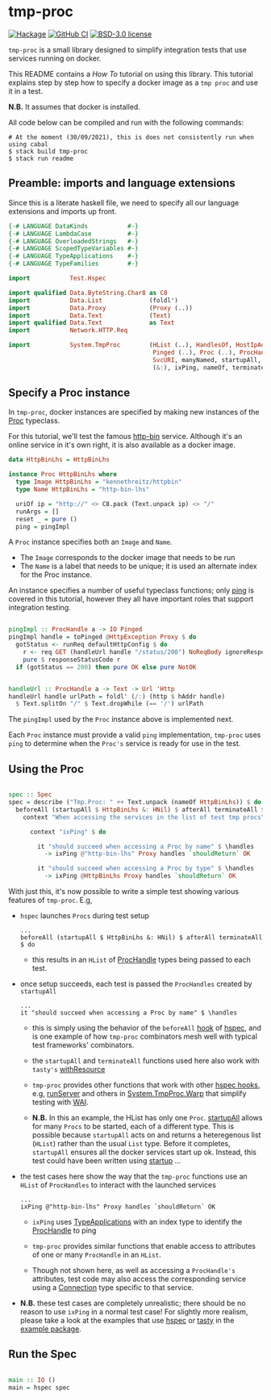# tmp-proc

[![Hackage](https://img.shields.io/hackage/v/tmp-proc.svg)](https://hackage.haskell.org/package/tmp-proc)
[![GitHub CI](https://github.com/adetokunbo/tmp-proc/actions/workflows/test.yml/badge.svg)](https://github.com/adetokunbo/tmp-proc/actions)
[![BSD-3.0 license](https://img.shields.io/badge/license-BSD--3.0-blue.svg)](https://github.com/adetokunbo/tmp-proc/blob/master/tmp-proc/LICENSE)

`tmp-proc` is a small library designed to simplify integration tests that use
services running on docker.

This README contains a _How To_ tutorial on using this library. This tutorial
explains step by step how to specify a docker image as a `tmp proc` and use it in
a test.

__N.B.__ It assumes that docker is installed.

All code below can be compiled and run with the following commands:

```shell
# At the moment (30/09/2021), this is does not consistently run when using cabal
$ stack build tmp-proc
$ stack run readme
```

## Preamble: imports and language extensions

Since this is a literate haskell file, we need to specify all our language
extensions and imports up front.

```haskell
{-# LANGUAGE DataKinds           #-}
{-# LANGUAGE LambdaCase          #-}
{-# LANGUAGE OverloadedStrings   #-}
{-# LANGUAGE ScopedTypeVariables #-}
{-# LANGUAGE TypeApplications    #-}
{-# LANGUAGE TypeFamilies        #-}

import           Test.Hspec

import qualified Data.ByteString.Char8 as C8
import           Data.List             (foldl')
import           Data.Proxy            (Proxy (..))
import           Data.Text             (Text)
import qualified Data.Text             as Text
import           Network.HTTP.Req

import           System.TmpProc        (HList (..), HandlesOf, HostIpAddress,
                                        Pinged (..), Proc (..), ProcHandle (..),
                                        SvcURI, manyNamed, startupAll, toPinged,
                                        (&:), ixPing, nameOf, terminateAll)

```


## Specify a Proc instance

In `tmp-proc`, docker instances are specified by making new instances of the
[Proc][17] typeclass.

For this tutorial, we'll test the famous [http-bin](https://httpbin.org)
service. Although it's an online service in it's own right, it is also available
as a docker image.


```haskell
data HttpBinLhs = HttpBinLhs

instance Proc HttpBinLhs where
  type Image HttpBinLhs = "kennethreitz/httpbin"
  type Name HttpBinLhs = "http-bin-lhs"

  uriOf ip = "http://" <> C8.pack (Text.unpack ip) <> "/"
  runArgs = []
  reset _ = pure ()
  ping = pingImpl

```

A `Proc` instance specifies both an `Image` and `Name`.
- The `Image` corresponds to the docker image that needs to be run
- The `Name` is a label that needs to be unique; it is used an alternate index for the Proc instance.

An instance specifies a number of useful typeclass functions; only [ping][18] is
covered in this tutorial, however they all have important roles that support
integration testing.


```haskell

pingImpl :: ProcHandle a -> IO Pinged
pingImpl handle = toPinged @HttpException Proxy $ do
  gotStatus <- runReq defaultHttpConfig $ do
    r <- req GET (handleUrl handle "/status/200") NoReqBody ignoreResponse $ mempty
    pure $ responseStatusCode r
  if (gotStatus == 200) then pure OK else pure NotOK


handleUrl :: ProcHandle a -> Text -> Url 'Http
handleUrl handle urlPath = foldl' (/:) (http $ hAddr handle)
  $ Text.splitOn "/" $ Text.dropWhile (== '/') urlPath


```

The `pingImpl` used by the `Proc` instance above is implemented next.

Each `Proc` instance must provide a valid `ping` implementation, `tmp-proc` uses
`ping` to determine when the `Proc's` service is ready for use in the test.

## Using the Proc


```haskell

spec :: Spec
spec = describe ("Tmp.Proc: " ++ Text.unpack (nameOf HttpBinLhs)) $ do
  beforeAll (startupAll $ HttpBinLhs &: HNil) $ afterAll terminateAll $ do
    context "When accessing the services in the list of test tmp procs" $ do

      context "ixPing" $ do

        it "should succeed when accessing a Proc by name" $ \handles
          -> ixPing @"http-bin-lhs" Proxy handles `shouldReturn` OK

        it "should succeed when accessing a Proc by type" $ \handles
          -> ixPing @HttpBinLhs Proxy handles `shouldReturn` OK

```

With just this, it's now possible to write a simple test showing various
features of `tmp-proc`.  E.g,

- `hspec` launches `Procs` during test setup

  ```ignore
  ...
  beforeAll (startupAll $ HttpBinLhs &: HNil) $ afterAll terminateAll $ do
  ```

   - this results in an `HList` of [ProcHandle][9] types being passed to each test.


- once setup succeeds, each test is passed the `ProcHandles` created by
  `startupAll`

    ```ignore
    ...
    it "should succeed when accessing a Proc by name" $ \handles
    ```

   - this is simply using the behavior of the `beforeAll` [hook][8] of
    [hspec][2], and is one example of how `tmp-proc` combinators mesh well with
    typical test frameworks' combinators.

    - the `startupAll` and `terminateAll` functions used here also work with
      `tasty's` [withResource][6]

    - `tmp-proc` provides other functions that work with other [hspec hooks][8],
      e.g, [runServer][15] and others in [System.TmpProc.Warp][16] that simplify
      testing with [WAI][1].

    - __N.B.__ In this an example, the HList has only one `Proc`.
      [startupAll][13] allows for many `Procs` to be started, each of a
      different type. This is possible because `startupAll` acts on and returns
      a heteregenous list (`HList`) rather than the usual `List` type. Before it
      completes, `startupAll` ensures all the docker services start up ok. Instead,
      this test could have been written using [startup][14] ...


- the test cases here show the way that the `tmp-proc` functions use an
  `HList` of `ProcHandles` to interact with the launched services

    ```ignore
    ...
    ixPing @"http-bin-lhs" Proxy handles `shouldReturn` OK
    ```

    - `ixPing` uses [TypeApplications][7] with an index type to identify the
        [ProcHandle][9] to ping

    - `tmp-proc` provides similar functions that enable access to attributes
        of one or many `ProcHandle` in an `HList`.

    - Though not shown here, as well as accessing a `ProcHandle's` attributes,
      test code may also access the corresponding service using a
      [Connection][10] type specific to that service.


- __N.B.__ these test cases are completely unrealistic; there should be no
  reason to use `ixPing` in a normal test case! For slightly more realism,
  please take a look at the examples that use [hspec][11] or [tasty][12] in the
  [example package][4].


## Run the Spec

```haskell

main :: IO ()
main = hspec spec

```


[1]: https://hackage.haskell.org/package/wai
[2]: https://hspec.github.io
[3]: https://hackage.haskell.org/package/tasty
[4]: https://github.com/adetokunbo/tmp-proc/tree/master/tmp-proc-example
[5]: https://github.com/adetokunbo/tmp-proc/tree/master/tmp-proc
[6]: https://hackage.haskell.org/package/tasty-1.4.2/docs/Test-Tasty.html#v:withResource
[7]: https://typeclasses.com/ghc/type-applications
[8]: https://hspec.github.io/writing-specs.html#using-hooks
[9]: https://hackage.haskell.org/package/tmp-proc-0.5.0.1/docs/System-TmpProc-Docker.html#t:ProcHandle
[10]: https://hackage.haskell.org/package/tmp-proc-0.5.0.1/docs/System-TmpProc-Docker.html#v:withTmpConn
[11]: https://hackage.haskell.org/package/tmp-proc-example-0.5.0.0/docs/src/TmpProc.Example2.IntegrationSpec.html#spec
[12]: https://hackage.haskell.org/package/tmp-proc-example-0.5.0.0/docs/src/TmpProc.Example1.IntegrationTaste.html#tests
[13]: https://hackage.haskell.org/package/tmp-proc-0.5.0.1/docs/System-TmpProc-Docker.html#v:startupAll
[14]: https://hackage.haskell.org/package/tmp-proc-0.5.0.1/docs/System-TmpProc-Docker.html#v:startup
[15]: https://hackage.haskell.org/package/tmp-proc-0.5.0.1/docs/System-TmpProc-Warp.html#v:runServer
[16]: https://hackage.haskell.org/package/tmp-proc-0.5.0.1/docs/System-TmpProc-Warp.html
[17]: https://hackage.haskell.org/package/tmp-proc-0.5.0.1/docs/System-TmpProc-Docker.html#t:Proc
[18]: https://hackage.haskell.org/package/tmp-proc-0.5.0.1/docs/System-TmpProc-Docker.html#v:ping
